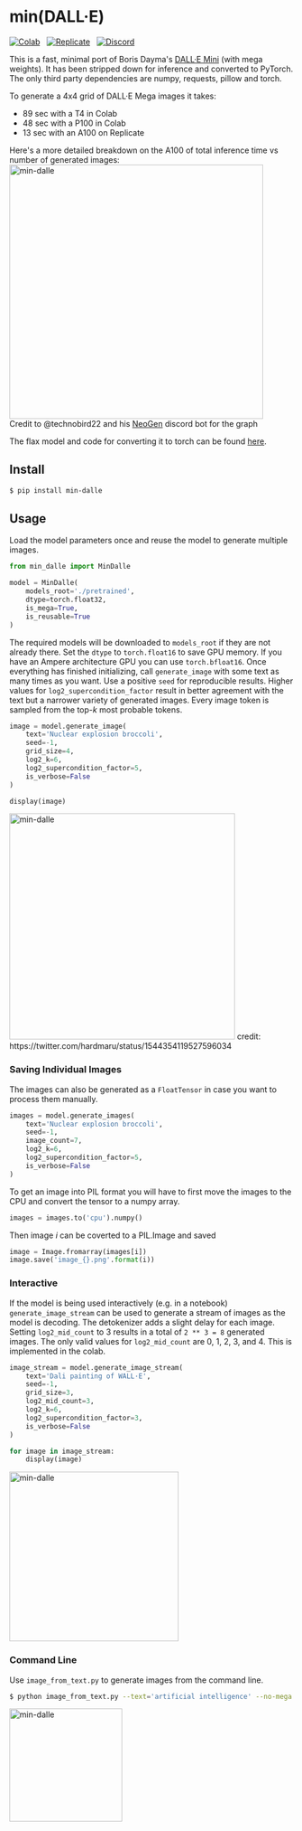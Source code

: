 # min(DALL·E)

[![Colab](https://colab.research.google.com/assets/colab-badge.svg)](https://colab.research.google.com/github/kuprel/min-dalle/blob/main/min_dalle.ipynb)
&nbsp;
[![Replicate](https://replicate.com/kuprel/min-dalle/badge)](https://replicate.com/kuprel/min-dalle)
&nbsp;
[![Discord](https://img.shields.io/discord/823813159592001537?color=5865F2&logo=discord&logoColor=white)](https://discord.com/channels/823813159592001537/912729332311556136)

This is a fast, minimal port of Boris Dayma's [DALL·E Mini](https://github.com/borisdayma/dalle-mini) (with mega weights).  It has been stripped down for inference and converted to PyTorch.  The only third party dependencies are numpy, requests, pillow and torch.

To generate a 4x4 grid of DALL·E Mega images it takes:
- 89 sec with a T4 in Colab
- 48 sec with a P100 in Colab
- 13 sec with an A100 on Replicate

Here's a more detailed breakdown on the A100 of total inference time vs number of generated images:
<br />
<img src="https://github.com/kuprel/min-dalle/raw/main/performance_a100.png" alt="min-dalle" width="450"/>
<br />
Credit to @technobird22 and his [NeoGen](https://github.com/technobird22/NeoGen) discord bot for the graph

The flax model and code for converting it to torch can be found [here](https://github.com/kuprel/min-dalle-flax).

## Install

```bash
$ pip install min-dalle
```  

## Usage

Load the model parameters once and reuse the model to generate multiple images.

```python
from min_dalle import MinDalle

model = MinDalle(
    models_root='./pretrained',
    dtype=torch.float32,
    is_mega=True, 
    is_reusable=True
)
```

The required models will be downloaded to `models_root` if they are not already there.  Set the `dtype` to `torch.float16` to save GPU memory.  If you have an Ampere architecture GPU you can use `torch.bfloat16`.  Once everything has finished initializing, call `generate_image` with some text as many times as you want.  Use a positive `seed` for reproducible results.  Higher values for `log2_supercondition_factor` result in better agreement with the text but a narrower variety of generated images.  Every image token is sampled from the top-$k$ most probable tokens.

```python
image = model.generate_image(
    text='Nuclear explosion broccoli',
    seed=-1,
    grid_size=4,
    log2_k=6,
    log2_supercondition_factor=5,
    is_verbose=False
)

display(image)
```
<img src="https://github.com/kuprel/min-dalle/raw/main/examples/nuclear_broccoli.jpg" alt="min-dalle" width="400"/>
credit: https://twitter.com/hardmaru/status/1544354119527596034


### Saving Individual Images
The images can also be generated as a `FloatTensor` in case you want to process them manually.

```python
images = model.generate_images(
    text='Nuclear explosion broccoli',
    seed=-1,
    image_count=7,
    log2_k=6,
    log2_supercondition_factor=5,
    is_verbose=False
)
```

To get an image into PIL format you will have to first move the images to the CPU and convert the tensor to a numpy array.
```python
images = images.to('cpu').numpy()
```
Then image $i$ can be coverted to a PIL.Image and saved
```python
image = Image.fromarray(images[i])
image.save('image_{}.png'.format(i))
```

### Interactive

If the model is being used interactively (e.g. in a notebook) `generate_image_stream` can be used to generate a stream of images as the model is decoding.  The detokenizer adds a slight delay for each image.  Setting `log2_mid_count` to 3 results in a total of `2 ** 3 = 8` generated images.  The only valid values for `log2_mid_count` are 0, 1, 2, 3, and 4.  This is implemented in the colab.

```python
image_stream = model.generate_image_stream(
    text='Dali painting of WALL·E',
    seed=-1,
    grid_size=3,
    log2_mid_count=3,
    log2_k=6,
    log2_supercondition_factor=3,
    is_verbose=False
)

for image in image_stream:
    display(image)
```
<img src="https://github.com/kuprel/min-dalle/raw/main/examples/dali_walle_animated.gif" alt="min-dalle" width="300"/>

### Command Line

Use `image_from_text.py` to generate images from the command line.

```bash
$ python image_from_text.py --text='artificial intelligence' --no-mega
```
<img src="https://github.com/kuprel/min-dalle/raw/main/examples/artificial_intelligence.jpg" alt="min-dalle" width="200"/>
